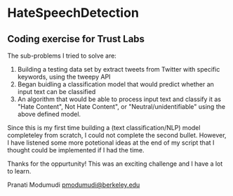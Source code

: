 # HateSpeechDetection
## Coding exercise for Trust Labs

The sub-problems I tried to solve are:
1) Building a testing data set by extract tweets from Twitter with specific keywords, using the tweepy API 
2) Began buidling a classification model that would predict whether an input text can be classified 
3) An algorithm that would be able to process input text and classify it as "Hate Content", 
Not Hate Content", or "Neutral/unidentifiable" using the above defined model.

Since this is my first time building a (text classification/NLP) model completeley from scratch, I could not complete
the second bullet. However, I have listened some more potetional ideas at the end of my script that I thought could be implemented if I had the time.

Thanks for the oppurtunity! This was an exciting challenge and I have a lot to learn.

Pranati Modumudi
pmodumudi@berkeley.edu

